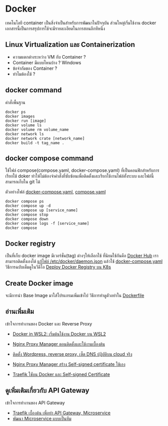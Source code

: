 # Docker

เทคโนโลยี container เป็นสิ่งจำเป็นสำหรับการพัฒนาในปัจจุบัน ส่วนใหญ่เริ่มใช้งาน docker เอกสารนี้เป็นการสรุปการใช้จะมีรายละเอียดในการสอนอีกทีหนึ่ง

## Linux Virtualization และ Containerization
- ความแตกต่างระหว่าง VM กับ Container ?
- Container มีแบบไหนบ้าง ? Windows
- ข้อจำกัดของ Container ?
- ทำไมต้องใช้ ?

## docker command
คำสั่งพื้นฐาน
```
docker ps
docker images
docker run [image]
docker volume ls
docker volume rm volume_name
docker network ls
docker network crate [network_name]
docker build -t tag_name .
```

## docker compose command

ใช้ไฟล์ compose(compose.yaml, docker-compose.yaml) ที่เป็นคอนฟิกสำหรับการเรียกใช้ doker ทำให้ไม่ต้องจำคำสั่งที่ซับซ้อนเพื่อติดตั้งและเรียกใช้งานไฟล์ทั้งระบบ และไฟล์นี้สามารถเก็บใน git ได้

ตัวอย่างไฟล์ [docker-compose.yaml](https://github.com/schooltechx/youtube/blob/main/Docker%20VM%20K8s/docker-compose/wordpress/docker-compose.yaml), [compose.yaml](../express-ts/compose.yaml)
```
docker compose ps
docker compose up -d
docker compose up [service_name]
docker compose stop
docker compose down
docker compose logs -f [service_name]
docker compose 

```
## Docker registry
เป็นที่เก็บ docker image มีเวอร์ชั่น(tag) ต่างๆให้เลือกใช้ ที่นิยมใช้กันคือ [Docker Hub](https://hub.docker.com/) 
เราสามารถติดตั้งเองได้ 
[แก้ไฟล์ /etc/docker/daemon.json](./registry/daemon.json)
แล้วใช้ [docker-compose.yaml](./registry/docker-compose.yaml) วิธีการฉบับเต็มดูในวีดีโอ [Deploy Docker Registry บน K8s](https://www.youtube.com/watch?v=NJ5zcvvdL9o)

## Create Docker image
จะมีการนำ Base Image มาใส่โปรแกรมเพิ่มเข้าไป วิธีการทำดูตัวอย่าใน [Dockerfile](../express-ts/Dockerfile)


## อ่านเพิ่มเติม
เข้าใจการทำงานของ Docker และ Reverse Proxy 

- [Docker in WSL2: เริ่มต้นใช้งาน Docker บน WSL2](https://youtu.be/ntLLCJk9LyY?si=j0JfcYfC9OCaK_4r)
- [Nginx Proxy Manager ตอนติดตั้งและใช้งานเบื้องต้น](https://www.youtube.com/watch?v=iWrbL-xDwlk)
- [ติดตั้ง Wordpress, reverse proxy, เซ็ต DNS ปฎิบัติบน cloud จริง](https://youtu.be/ALNn-X_2PEs?si=McPM02elR72IfBJ8)

- [Nginx Proxy Manager สร้าง Self-signed certificate ใช้เอง](https://youtu.be/pyJF2DnPv7Y?si=K2t6lrWEJLObULre)
- [Traefik ใชับน Docker และ Self-signed Certificate](https://www.youtube.com/watch?v=z3TqJImsXPQ)

## ดูเพิ่มเติมเกี่ยวกับ API Gateway
เข้าใจการทำงานของ API Gateway
- [Traefik เบื้องต้น เพื่อทำ API Gateway, Microservice](https://www.youtube.com/watch?v=DgxRcFlccsU)
- [พัฒนา Microservice แบบเป็นทีม](https://www.youtube.com/watch?v=-zfABqdhmPg)

